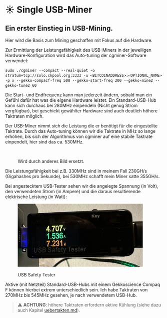 # ☀ Single USB-Miner

## Ein erster Einstieg in USB-Mining.

Hier wird die Basis zum Mining geschaffen mit Fokus auf die Hardware.

Zur Ermittlung der Leistungsfähigkeit des USB-Miners in der jeweiligen Hardware-Konfiguration wird das Auto-tuning der cgminer-Software verwendet:

```shell
sudo ./cgminer --compact --real-quiet -o stratum+tcp://solo.ckpool.org:3333 -u <BITCOINADDRESS>.<OPTIONAL_NAME> -p x --gekko-compacf-freq 500 --gekko-start-freq 200 --gekko-mine2 --gekko-tune2 60
```

Die Start- und Endfrequenz kann man jederzeit ändern, sobald man ein Gefühl dafür hat was die eigene Hardware leistet. Ein Standard-USB-Hub kann sich durchaus bei 280MHz einpendeln (Nicht genug Strom vergfügbar), bei geschickt gewählter Hardware sind auch deutlich höhere Taktraten möglich.

Der USB-Miner nimmt sich die Leistung die er benötigt für die eingestellte Taktrate. Durch das Auto-tuning können wir die Taktrate in MHz so lange erhöhen, bis sich der Algorithmus von cgminer auf eine stabile Taktrate einpendelt, hier sind das ca. 530MHz.

<figure><img src="broken-reference" alt=""><figcaption><p>Wird durch anderes Bild ersetzt.</p></figcaption></figure>

Die Leistungsfähigkeit bei z.B. 330MHz sind in meinem Fall 230GH/s (Gigahashes pro Sekunde), bei 530MHz schafft mein Miner satte 355GH/s.

Bei angestecktem USB-Tester sehen wir die angelegte Spannung (in Volt), den verwendeten Strom (in Ampere) und die daraus resultierende elektrische Leistung (in Watt):

<figure><img src=".assets/IMG-1254.jpg" alt="" width="400" /><figcaption><p>USB Safety Tester</p></figcaption></figure>

Aktive (mit Netzteil) Standard-USB-Hubs mit einem Gekkoscience Compaq F können hierbei extrem unterschiedlich sein. Ich habe Taktraten von 270MHz bis 545MHz gesehen, je nach verwendetem USB-Hub.

> :warning: **ACHTUNG**: höhere Taktraten erfordern aktive Kühlung (siehe dazu auch Kapitel [uebertakten.md](uebertakten.md "mention")).
